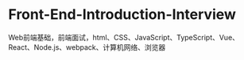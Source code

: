 # Front-End-Introduction-Interview
Web前端基础，前端面试，html、CSS、JavaScript、TypeScript、Vue、React、Node.js、webpack、计算机网络、浏览器
